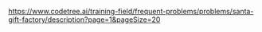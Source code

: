 https://www.codetree.ai/training-field/frequent-problems/problems/santa-gift-factory/description?page=1&pageSize=20
